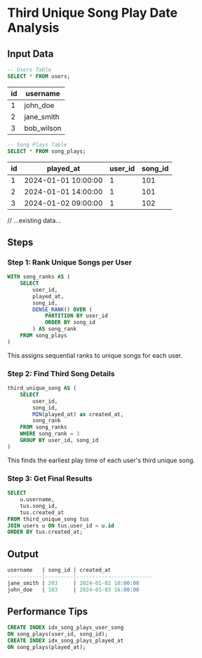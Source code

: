 # Third Unique Song Play Date Analysis

## Input Data
```sql
-- Users Table
SELECT * FROM users;
```
|id|username|
|--|--------|
|1|john_doe|
|2|jane_smith|
|3|bob_wilson|

```sql
-- Song Plays Table
SELECT * FROM song_plays;
```
|id|played_at|user_id|song_id|
|--|---------|--------|-------|
|1|2024-01-01 10:00:00|1|101|
|2|2024-01-01 14:00:00|1|101|
|3|2024-01-02 09:00:00|1|102|
// ...existing data...

## Steps

### Step 1: Rank Unique Songs per User
```sql
WITH song_ranks AS (
    SELECT 
        user_id, 
        played_at,
        song_id,
        DENSE_RANK() OVER (
            PARTITION BY user_id 
            ORDER BY song_id
        ) AS song_rank
    FROM song_plays
)
```
This assigns sequential ranks to unique songs for each user.

### Step 2: Find Third Song Details
```sql
third_unique_song AS (
    SELECT 
        user_id, 
        song_id,
        MIN(played_at) as created_at,
        song_rank 
    FROM song_ranks
    WHERE song_rank = 3
    GROUP BY user_id, song_id
)
```
This finds the earliest play time of each user's third unique song.

### Step 3: Get Final Results
```sql
SELECT 
    u.username,
    tus.song_id,
    tus.created_at
FROM third_unique_song tus
JOIN users u ON tus.user_id = u.id
ORDER BY tus.created_at;
```

## Output
```sql
username   | song_id | created_at
-----------|---------|------------------------
jane_smith | 203     | 2024-01-02 10:00:00
john_doe   | 103     | 2024-01-03 16:00:00
```

## Performance Tips
```sql
CREATE INDEX idx_song_plays_user_song 
ON song_plays(user_id, song_id);
CREATE INDEX idx_song_plays_played_at 
ON song_plays(played_at);
```